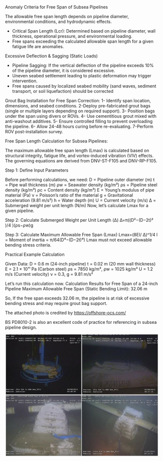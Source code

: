 Anomaly Criteria for Free Span of Subsea Pipelines

The allowable free span length depends on pipeline diameter, environmental conditions, and hydrodynamic effects.
* Critical Span Length (Lcr): Determined based on pipeline diameter, wall thickness, operational pressure, and environmental loading.
* Free spans exceeding the calculated allowable span length for a given fatigue life are anomalies.

Excessive Deflection & Sagging (Static Loads)
* Pipeline Sagging: If the vertical deflection of the pipeline exceeds 10% of the pipeline diameter, it is considered excessive.
* Uneven seabed settlement leading to plastic deformation may trigger intervention.
* Free spans caused by localized seabed mobility (sand waves, sediment transport, or soil liquefaction) should be corrected 

Grout Bag Installation for Free Span Correction:
1- Identify span location, dimensions, and seabed conditions.
2-Deploy pre-fabricated grout bags (single or multiple layers depending on required support).
3- Position bags under the span using divers or ROVs.
4- Use cementitious grout mixed with anti-washout additives.
5- Ensure controlled filling to prevent overloading the pipeline.
6- Allow 24-48 hours curing before re-evaluating.
7-Perform ROV post-installation survey.

Free Span Length Calculation for Subsea Pipelines:

The maximum allowable free span length (Lmax) is calculated based on structural integrity, fatigue life, and vortex-induced vibration (VIV) effects.
The governing equations are derived from DNV-ST-F105 and DNV-RP-F105.

Step 1: Define Input Parameters

Before performing calculations, we need:
D = Pipeline outer diameter (m)
t = Pipe wall thickness (m)
ρw = Seawater density (kg/m³)
ρs = Pipeline steel density (kg/m³)
ρc = Content density (kg/m³)
E = Young’s modulus of pipe material (Pa)
ν = Poisson’s ratio of the material
g = Gravitational acceleration (9.81 m/s²)
h = Water depth (m)
U = Current velocity (m/s)
Δ = Submerged weight per unit length (N/m)
Now, let’s calculate Lmax for a given pipeline.

Step 2: Calculate Submerged Weight per Unit Length (Δ)
Δ=π((D²−(D−2t)² ​)/4 )(ρs​−ρw​)g

Step 3: Calculate Maximum Allowable Free Span (Lmax)
Lmax​=(8EI/ Δ)^1/4
I = Moment of inertia = π/64(D⁴−(D−2t)⁴)
Lmax must not exceed allowable bending stress criteria.

Practical Example Calculation

Given Data:
D = 0.6 m (24-inch pipeline)
t = 0.02 m (20 mm wall thickness)
E = 2.1 × 10¹¹ Pa (Carbon steel)
ρs = 7850 kg/m³, ρw = 1025 kg/m³
U = 1.2 m/s (Current velocity)
ν = 0.3, g = 9.81 m/s²

Let’s run this calculation now.
Calculation Results for Free Span of a 24-inch Pipeline
Maximum Allowable Free Span (Static Bending Limit): 32.06 m

So, If the free span exceeds 32.06 m, the pipeline is at risk of excessive bending stress and may require grout bag support.

The attached photo is credited by https://offshore-ocs.com/

BS PD8010-2 is also an excellent code of practice for referencing in subsea pipeline design.

![free span](image.png)